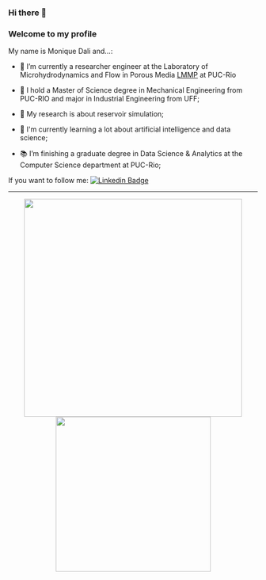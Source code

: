 <!--
**mfdali/mfdali** is a ✨ _special_ ✨ repository because its `README.md` (this file) appears on your GitHub profile.

Here are some ideas to get you started:

- 🔭 I’m currently working on ...
- 🌱 I’m currently learning ...
- 👯 I’m looking to collaborate on ...
- 🤔 I’m looking for help with ...
- 💬 Ask me about ...
- 📫 How to reach me: ...
- 😄 Pronouns: ...
- ⚡ Fun fact: ...
-->
### Hi there 👋

### Welcome to my profile

My name is Monique Dali and...:

- 🔭 I’m currently a researcher engineer at the Laboratory of Microhydrodynamics and Flow in Porous Media [LMMP](http://lmmp.mec.puc-rio.br/ "LMMP") at PUC-Rio
 
- 🌱 I hold a Master of Science degree in Mechanical Engineering from PUC-RIO and major in Industrial Engineering from UFF; 

- 📂 My research is about reservoir simulation;
    
- 🚀 I'm currently learning a lot about artificial intelligence and data science;

- 📚 I’m finishing a graduate degree in Data Science & Analytics at the Computer Science department at PUC-Rio;


If you want to follow me: [![Linkedin Badge](https://img.shields.io/badge/-LinkedIn-blue?style=flat-square&logo=Linkedin&logoColor=white&link=https://www.linkedin.com/in/monique-feitosa-97b42569/)](https://www.linkedin.com/in/monique-feitosa-97b42569/)


---
<div align="center">
    <img src="https://github-readme-stats.vercel.app/api?username=vinicius-mattoso&show_icons=true&include_all_commits=true&line_height=20&hide_border=true&theme=graywhite" width="440"/>
    <img src="https://github-readme-stats.vercel.app/api/top-langs/?username=vinicius-mattoso&layout=compact&theme=graywhite&hide_border=true" width="313" />
</div>



